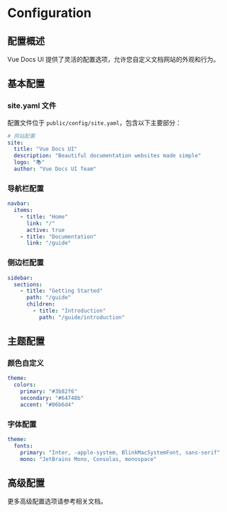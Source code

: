 # Configuration

## 配置概述

Vue Docs UI 提供了灵活的配置选项，允许您自定义文档网站的外观和行为。

## 基本配置

### site.yaml 文件

配置文件位于 `public/config/site.yaml`，包含以下主要部分：

```yaml
# 网站配置
site:
  title: "Vue Docs UI"
  description: "Beautiful documentation websites made simple"
  logo: "📚"
  author: "Vue Docs UI Team"
```

### 导航栏配置

```yaml
navbar:
  items:
    - title: "Home"
      link: "/"
      active: true
    - title: "Documentation"
      link: "/guide"
```

### 侧边栏配置

```yaml
sidebar:
  sections:
    - title: "Getting Started"
      path: "/guide"
      children:
        - title: "Introduction"
          path: "/guide/introduction"
```

## 主题配置

### 颜色自定义

```yaml
theme:
  colors:
    primary: "#3b82f6"
    secondary: "#64748b"
    accent: "#06b6d4"
```

### 字体配置

```yaml
theme:
  fonts:
    primary: "Inter, -apple-system, BlinkMacSystemFont, sans-serif"
    mono: "JetBrains Mono, Consolas, monospace"
```

## 高级配置

更多高级配置选项请参考相关文档。 